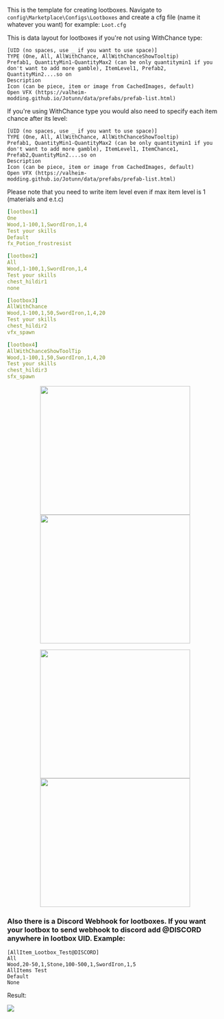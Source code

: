 ﻿This is the template for creating lootboxes. Navigate to `config\Marketplace\Configs\Lootboxes` and create a cfg file (name it whatever you want) for example: `Loot.cfg`

This is data layout for lootboxes if you're not using WithChance type:

```
[UID (no spaces, use _ if you want to use space)]
TYPE (One, All, AllWithChance, AllWithChanceShowTooltip)
Prefab1, QuantityMin1-QuantityMax2 (can be only quantitymin1 if you don't want to add more gamble), ItemLevel1, Prefab2, QuantityMin2....so on
Description
Icon (can be piece, item or image from CachedImages, default)
Open VFX (https://valheim-modding.github.io/Jotunn/data/prefabs/prefab-list.html)
```

If you're using WithChance type you would also need to specify each item chance after its level:

```
[UID (no spaces, use _ if you want to use space)]
TYPE (One, All, AllWithChance, AllWithChanceShowTooltip)
Prefab1, QuantityMin1-QuantityMax2 (can be only quantitymin1 if you don't want to add more gamble), ItemLevel1, ItemChance1, Prefab2,QuantityMin2....so on
Description
Icon (can be piece, item or image from CachedImages, default)
Open VFX (https://valheim-modding.github.io/Jotunn/data/prefabs/prefab-list.html)
```

Please note that you need to write item level even if max item level is 1 (materials and e.t.c)

```yaml
[lootbox1]
One
Wood,1-100,1,SwordIron,1,4
Test your skills
Default
fx_Potion_frostresist

[lootbox2]
All
Wood,1-100,1,SwordIron,1,4
Test your skills
chest_hildir1
none

[lootbox3]
AllWithChance
Wood,1-100,1,50,SwordIron,1,4,20
Test your skills
chest_hildir2
vfx_spawn

[lootbox4]
AllWithChanceShowToolTip
Wood,1-100,1,50,SwordIron,1,4,20
Test your skills
chest_hildir3
sfx_spawn
```
<p align="center"><img src="https://imgur.com/bMLxbbj.png" width="350" height="300"></a><img src="https://imgur.com/13t1jox.png" width="350" height="300"></a></p>
<p align="center"><img src="https://imgur.com/mvuxsHB.png" width="350" height="300"></a><img src="https://imgur.com/dOExsJH.png" width="350" height="300"></a></p>



### Also there is a Discord Webhook for lootboxes. If you want your lootbox to send webhook to discord add @DISCORD anywhere in lootbox UID. Example:

```
[AllItem_Lootbox_Test@DISCORD]
All
Wood,20-50,1,Stone,100-500,1,SwordIron,1,5
AllItems Test
Default
None
```

Result:

![](https://i.imgur.com/5IlAG8m.png)
